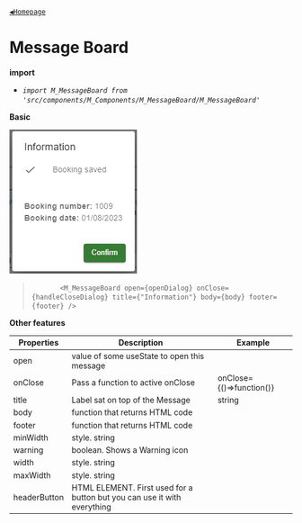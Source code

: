 [`◀️Homepage`](../../../README.md)

# **Message Board** 


**import**
- *`import M_MessageBoard from 'src/components/M_Components/M_MessageBoard/M_MessageBoard'`*

**Basic**

![Alt text](../../../public/README/images/Dialog.png)
>            <M_MessageBoard open={openDialog} onClose={handleCloseDialog} title={"Information"} body={body} footer={footer} />

**Other features**

| Properties   	| Description                                                              	| Example                     	|
|--------------	|--------------------------------------------------------------------------	|-----------------------------	|
| open         	| value of some useState to open this message                              	|                             	|
| onClose      	| Pass a function to active onClose                                        	| onClose={()=&gt;function()} 	|
| title        	| Label sat on top of the Message                                          	| string                      	|
| body         	| function that returns HTML code                                          	|                             	|
| footer       	| function that returns HTML code                                          	|                             	|
| minWidth     	| style. string                                                            	|                             	|
| warning      	| boolean. Shows a Warning icon                                            	|                             	|
| width        	| style. string                                                            	|                             	|
| maxWidth     	| style. string                                                            	|                             	|
| headerButton 	| HTML ELEMENT. First used for a button but you can use it with everything 	|                             	|
